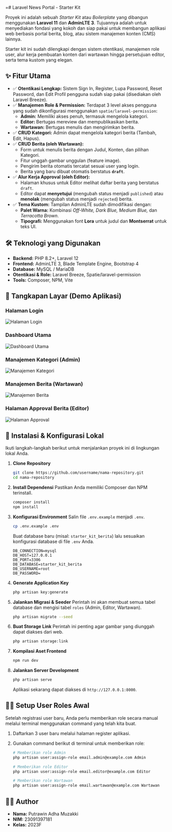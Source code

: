 =# Laravel News Portal - Starter Kit

Proyek ini adalah sebuah *Starter Kit* atau *Boilerplate* yang dibangun menggunakan **Laravel 11** dan **AdminLTE 3**. Tujuannya adalah untuk menyediakan fondasi yang kokoh dan siap pakai untuk membangun aplikasi web berbasis portal berita, blog, atau sistem manajemen konten (CMS) lainnya.

Starter kit ini sudah dilengkapi dengan sistem otentikasi, manajemen role user, alur kerja pembuatan konten dari wartawan hingga persetujuan editor, serta tema kustom yang elegan.

## ✨ Fitur Utama

-   ✅ **Otentikasi Lengkap:** Sistem Sign In, Register, Lupa Password, Reset Password, dan Edit Profil pengguna sudah siap pakai (disediakan oleh Laravel Breeze).
-   ✅ **Manajemen Role & Permission:** Terdapat 3 level akses pengguna yang sudah dikonfigurasi menggunakan `spatie/laravel-permission`:
    -   **Admin:** Memiliki akses penuh, termasuk mengelola kategori.
    -   **Editor:** Bertugas mereview dan mempublikasikan berita.
    -   **Wartawan:** Bertugas menulis dan mengirimkan berita.
-   ✅ **CRUD Kategori:** Admin dapat mengelola kategori berita (Tambah, Edit, Hapus).
-   ✅ **CRUD Berita (oleh Wartawan):**
    -   Form untuk menulis berita dengan Judul, Konten, dan pilihan Kategori.
    -   Fitur unggah gambar unggulan (feature image).
    -   Pengirim berita otomatis tercatat sesuai user yang login.
    -   Berita yang baru dibuat otomatis berstatus **`draft`**.
-   ✅ **Alur Kerja Approval (oleh Editor):**
    -   Halaman khusus untuk Editor melihat daftar berita yang berstatus `draft`.
    -   Editor dapat **menyetujui** (mengubah status menjadi `published`) atau **menolak** (mengubah status menjadi `rejected`) berita.
-   ✅ **Tema Kustom:** Tampilan AdminLTE sudah dimodifikasi dengan:
    -   **Palet Warna:** Kombinasi *Off-White, Dark Blue, Medium Blue,* dan *Terracotta Brown*.
    -   **Tipografi:** Menggunakan font **Lora** untuk judul dan **Montserrat** untuk teks UI.

## 🛠️ Teknologi yang Digunakan

-   **Backend:** PHP 8.2+, Laravel 12
-   **Frontend:** AdminLTE 3, Blade Template Engine, Bootstrap 4
-   **Database:** MySQL / MariaDB
-   **Otentikasi & Role:** Laravel Breeze, Spatie/laravel-permission
-   **Tools:** Composer, NPM, Vite

## 📸 Tangkapan Layar (Demo Aplikasi)

### Halaman Login
![Halaman Login]("docs/login.png")

### Dashboard Utama
![Dashboard Utama]("./docs/dashboard.png")

### Manajemen Kategori (Admin)
![Manajemen Kategori]("./docs/admin.png")

### Manajemen Berita (Wartawan)
![Manajemen Berita]("./docs/wartawan.png")

### Halaman Approval Berita (Editor)
![Halaman Approval]("./docs/editor.png")


## 🚀 Instalasi & Konfigurasi Lokal

Ikuti langkah-langkah berikut untuk menjalankan proyek ini di lingkungan lokal Anda.

1.  **Clone Repository**
    ```bash
    git clone https://github.com/username/nama-repository.git
    cd nama-repository
    ```

2.  **Install Dependensi**
    Pastikan Anda memiliki Composer dan NPM terinstall.
    ```bash
    composer install
    npm install
    ```

3.  **Konfigurasi Environment**
    Salin file `.env.example` menjadi `.env`.
    ```bash
    cp .env.example .env
    ```
    Buat database baru (misal: `starter_kit_berita`) lalu sesuaikan konfigurasi database di file `.env` Anda.
    ```env
    DB_CONNECTION=mysql
    DB_HOST=127.0.0.1
    DB_PORT=3306
    DB_DATABASE=starter_kit_berita
    DB_USERNAME=root
    DB_PASSWORD=
    ```

4.  **Generate Application Key**
    ```bash
    php artisan key:generate
    ```

5.  **Jalankan Migrasi & Seeder**
    Perintah ini akan membuat semua tabel database dan mengisi tabel `roles` (Admin, Editor, Wartawan).
    ```bash
    php artisan migrate --seed
    ```

6.  **Buat Storage Link**
    Perintah ini penting agar gambar yang diunggah dapat diakses dari web.
    ```bash
    php artisan storage:link
    ```

7.  **Kompilasi Aset Frontend**
    ```bash
    npm run dev
    ```

8.  **Jalankan Server Development**
    ```bash
    php artisan serve
    ```
    Aplikasi sekarang dapat diakses di `http://127.0.0.1:8000`.

## 🧑‍💻 Setup User Roles Awal

Setelah registrasi user baru, Anda perlu memberikan role secara manual melalui terminal menggunakan command yang telah kita buat.

1.  Daftarkan 3 user baru melalui halaman register aplikasi.
2.  Gunakan command berikut di terminal untuk memberikan role:

    ```bash
    # Memberikan role Admin
    php artisan user:assign-role email.admin@example.com Admin

    # Memberikan role Editor
    php artisan user:assign-role email.editor@example.com Editor

    # Memberikan role Wartawan
    php artisan user:assign-role email.wartawan@example.com Wartawan
    ```

## 👨‍🎓 Author

-   **Nama:** Putrawin Adha Muzakki
-   **NIM:** 23091397181
-   **Kelas:** 2023F
